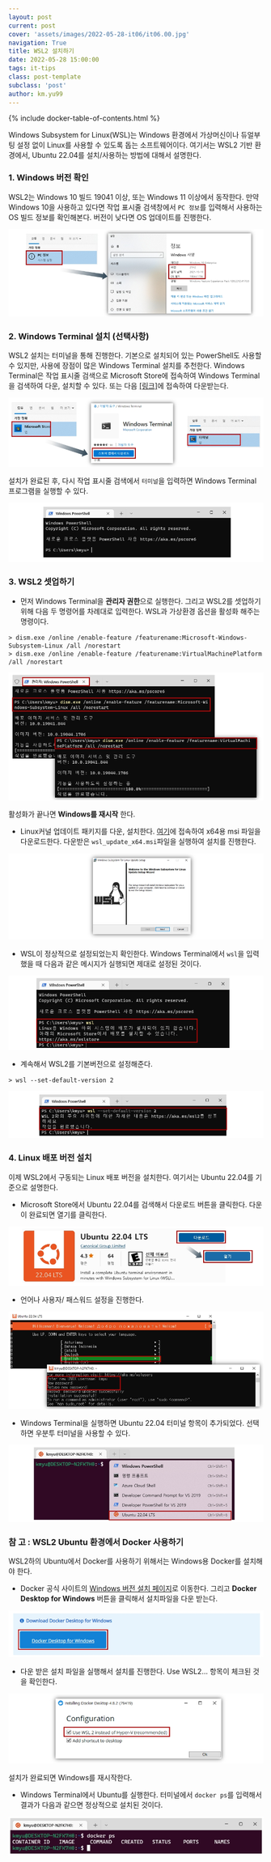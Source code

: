 ```yaml
---
layout: post
current: post
cover: 'assets/images/2022-05-28-it06/it06.00.jpg'
navigation: True
title: WSL2 설치하기
date: 2022-05-28 15:00:00
tags: it-tips
class: post-template
subclass: 'post'
author: km.yu99
---
```

{% include docker-table-of-contents.html %}


Windows Subsystem for Linux(WSL)는 Windows 환경에서 가상머신이나 듀얼부팅 설정 없이 Linux를 사용할 수 있도록 돕는 소프트웨어이다. 여기서는 WSL2 기반 환경에서, Ubuntu 22.04를 설치/사용하는 방법에 대해서 설명한다.

### 1. Windows 버전 확인
WSL2는 Windows 10 빌드 19041 이상, 또는 Windows 11 이상에서 동작한다. 만약 Windows 10을 사용하고 있다면 작업 표시줄 검색창에서 `PC 정보`를 입력해서 사용하는 OS 빌드 정보를 확인해본다. 버전이 낮다면 OS 업데이트를 진행한다.

<img src="assets/images/2022-05-28-it06/it06.01.jpg">


### 2. Windows Terminal 설치 (선택사항)

WSL2 설치는 터미널을 통해 진행한다. 기본으로 설치되어 있는 PowerShell도 사용할 수 있지만, 사용에 장점이 많은 Windows Terminal 설치를 추천한다. Windows Terminal은 작업 표시줄 검색으로 Microsoft Store에 접속하여 Windows Terminal을 검색하여 다운, 설치할 수 있다. 또는 다음 [[링크]](https://apps.microsoft.com/store/detail/windows-terminal/9N0DX20HK701?hl=ko-KR&gl=KR)에 접속하여 다운받는다.

<img src="assets/images/2022-05-28-it06/it06.02.jpg">


설치가 완료된 후, 다시 작업 표시줄 검색에서 `터미널`을 입력하면 Windows Terminal 프로그램을 실행할 수 있다.

<img src="assets/images/2022-05-28-it06/it06.03.jpg">


### 3. WSL2 셋업하기

- 먼저 Windows Terminal을 **관리자 권한**으로 실행한다. 그리고 WSL2를 셋업하기 위해 다음 두 명령어를 차례대로 입력한다. WSL과 가상환경 옵션을 활성화 해주는 명령이다.

```
> dism.exe /online /enable-feature /featurename:Microsoft-Windows-Subsystem-Linux /all /norestart
> dism.exe /online /enable-feature /featurename:VirtualMachinePlatform /all /norestart
```

<img src="assets/images/2022-05-28-it06/it06.04.jpg">

활성화가 끝나면 **Windows를 재시작** 한다.



- Linux커널 업데이트 패키지를 다운, 설치한다. [여기](https://wslstorestorage.blob.core.windows.net/wslblob/wsl_update_x64.msi)에 접속하여 x64용 msi 파일을 다운로드한다. 다운받은 `wsl_update_x64.msi`파일을 실행하여 설치를 진행한다.

<img src="assets/images/2022-05-28-it06/it06.05.jpg">


- WSL이 정상적으로 설정되었는지 확인한다. Windows Terminal에서 `wsl`을 입력했을 때 다음과 같은 메시지가 실행되면 제대로 설정된 것이다.

<img src="assets/images/2022-05-28-it06/it06.06.jpg">

- 계속해서 WSL2를 기본버전으로 설정해준다.

```
> wsl --set-default-version 2
```

<img src="assets/images/2022-05-28-it06/it06.07.jpg">

### 4. Linux 배포 버전 설치

이제 WSL2에서 구동되는 Linux 배포 버전을 설치한다. 여기서는 Ubuntu 22.04를 기준으로 설명한다.



- Microsoft Store에서 Ubuntu 22.04를 검색해서 다운로드 버튼을 클릭한다. 다운이 완료되면 열기를 클릭한다.

<img src="assets/images/2022-05-28-it06/it06.08.jpg">

- 언어나 사용자/ 패스워드 설정을 진행한다.

<img src="assets/images/2022-05-28-it06/it06.09.jpg">

- Windows Terminal을 실행하면 Ubuntu 22.04 터미널 항목이 추가되었다. 선택하면 우분투 터미널을 사용할 수 있다.

<img src="assets/images/2022-05-28-it06/it06.10.jpg">

### 참 고 : WSL2 Ubuntu 환경에서 Docker 사용하기

WSL2하의 Ubuntu에서 Docker를 사용하기 위해서는 Windows용 Docker를 설치해야 한다.



- Docker 공식 사이트의 [Windows 버전 설치 페이지](https://docs.docker.com/desktop/windows/install/)로 이동한다. 그리고 **Docker Desktop for Windows** 버튼을 클릭해서 설치파일을 다운 받는다.

<img src="assets/images/2022-05-28-it06/it06.11.jpg">


- 다운 받은 설치 파일을 실행해서 설치를 진행한다.  Use WSL2... 항목이 체크된 것을 확인한다.  

<img src="assets/images/2022-05-28-it06/it06.12.jpg">

설치가 완료되면 Windows를 재시작한다.



- Windows Terminal에서 Ubuntu를 실행한다. 터미널에서 `docker ps`를 입력해서 결과가 다음과 같으면 정상적으로 설치된 것이다.

<img src="assets/images/2022-05-28-it06/it06.13.jpg">